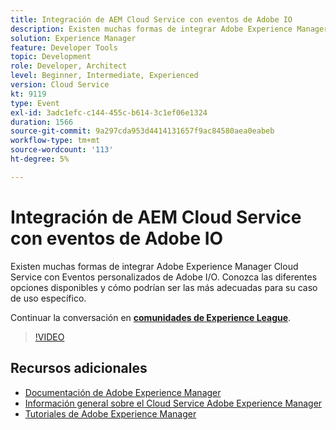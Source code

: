 ```yaml
---
title: Integración de AEM Cloud Service con eventos de Adobe IO
description: Existen muchas formas de integrar Adobe Experience Manager Cloud Service con Eventos personalizados de Adobe I/O. Conozca las diferentes opciones disponibles y cómo podrían ser las más adecuadas para su caso de uso específico.
solution: Experience Manager
feature: Developer Tools
topic: Development
role: Developer, Architect
level: Beginner, Intermediate, Experienced
version: Cloud Service
kt: 9119
type: Event
exl-id: 3adc1efc-c144-455c-b614-3c1ef06e1324
duration: 1566
source-git-commit: 9a297cda953d4414131657f9ac84580aea0eabeb
workflow-type: tm+mt
source-wordcount: '113'
ht-degree: 5%

---
```


# Integración de AEM Cloud Service con eventos de Adobe IO

Existen muchas formas de integrar Adobe Experience Manager Cloud Service con Eventos personalizados de Adobe I/O. Conozca las diferentes opciones disponibles y cómo podrían ser las más adecuadas para su caso de uso específico.

Continuar la conversación en **[comunidades de Experience League](https://adobe.ly/3ij0O1W)**.

>[!VIDEO](https://video.tv.adobe.com/v/337529/?quality=12&learn=on&hidetitle=true)

## Recursos adicionales

- [Documentación de Adobe Experience Manager](https://experienceleague.adobe.com/docs/experience-manager-cloud-service.html)
- [Información general sobre el Cloud Service Adobe Experience Manager](https://experienceleague.adobe.com/docs/experience-manager-cloud-service/overview/home.html)
- [Tutoriales de Adobe Experience Manager](https://experienceleague.adobe.com/docs/experience-manager-tutorials.html)
